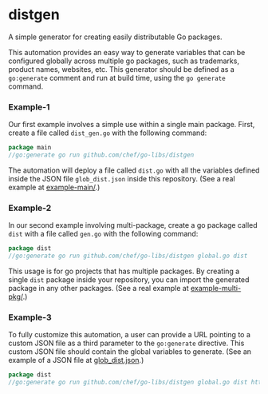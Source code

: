 # distgen
A simple generator for creating easily distributable Go packages.

This automation provides an easy way to generate variables that can be configured
globally across multiple go packages, such as trademarks, product names, websites,
etc. This generator should be defined as a `go:generate` comment and run at build
time, using the `go generate` command.

### Example-1
Our first example involves a simple use within a single main package. First, create
a file called `dist_gen.go` with the following command:

```go
package main
//go:generate go run github.com/chef/go-libs/distgen
```

The automation will deploy a file called `dist.go` with all the variables defined
inside the JSON file `glob_dist.json` inside this repository. (See a real example
at [example-main/](example-main).)

### Example-2
In our second example involving multi-package, create a go package called `dist`
with a file called `gen.go` with the following command:

```go
package dist
//go:generate go run github.com/chef/go-libs/distgen global.go dist
```

This usage is for go projects that has multiple packages. By creating a single `dist`
package inside your repository, you can import the generated package in any other
packages. (See a real example at [example-multi-pkg/](example-multi-pkg).)

### Example-3

To fully customize this automation, a user can provide a URL pointing to a custom JSON
file as a third parameter to the `go:generate` directive. This custom JSON file should contain the
global variables to generate. (See an example of a JSON file at
[glob_dist.json](glob_dist.json).)

```go
package dist
//go:generate go run github.com/chef/go-libs/distgen global.go dist https://example.com/path/to/glob_dist.json
```
